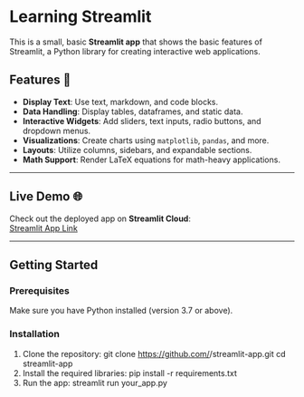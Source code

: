 # Learning Streamlit 

This is a small, basic **Streamlit app** that shows the basic features of Streamlit, a Python library for creating interactive web applications.

## Features 🚀

- **Display Text**: Use text, markdown, and code blocks.
- **Data Handling**: Display tables, dataframes, and static data.
- **Interactive Widgets**: Add sliders, text inputs, radio buttons, and dropdown menus.
- **Visualizations**: Create charts using `matplotlib`, `pandas`, and more.
- **Layouts**: Utilize columns, sidebars, and expandable sections.
- **Math Support**: Render LaTeX equations for math-heavy applications.
---

## Live Demo 🌐

Check out the deployed app on **Streamlit Cloud**:  
[Streamlit App Link](https://app-learn-4cyjd2qza4snqc48tjgm9o.streamlit.app/)

---

## Getting Started

### Prerequisites
Make sure you have Python installed (version 3.7 or above).

### Installation
1. Clone the repository:
   git clone https://github.com/<your-username>/streamlit-app.git
   cd streamlit-app
2. Install the required libraries:
   pip install -r requirements.txt
3. Run the app:
   streamlit run your_app.py

